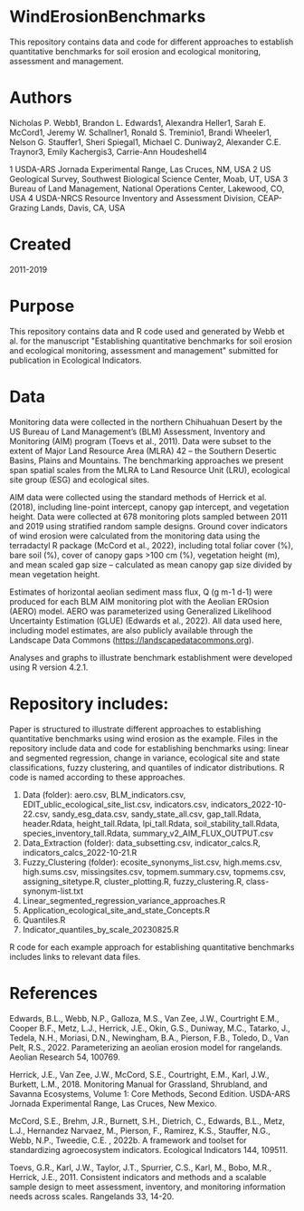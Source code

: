 # WindErosionBenchmarks
This repository contains data and code for different approaches to establish quantitative benchmarks for soil erosion and ecological monitoring, assessment and management.

# Authors

Nicholas P. Webb1, Brandon L. Edwards1, Alexandra Heller1, Sarah E. McCord1, Jeremy W. Schallner1, Ronald S. Treminio1, Brandi Wheeler1, Nelson G. Stauffer1, Sheri Spiegal1, Michael C. Duniway2, Alexander C.E. Traynor3, Emily Kachergis3, Carrie-Ann Houdeshell4

1 USDA-ARS Jornada Experimental Range, Las Cruces, NM, USA
2 US Geological Survey, Southwest Biological Science Center, Moab, UT, USA
3 Bureau of Land Management, National Operations Center, Lakewood, CO, USA
4 USDA-NRCS Resource Inventory and Assessment Division, CEAP-Grazing Lands, Davis, CA, USA

# Created

2011-2019

# Purpose

This repository contains data and R code used and generated by Webb et al. for the manuscript "Establishing quantitative benchmarks for soil erosion and ecological monitoring, assessment and management" submitted for publication in Ecological Indicators.

# Data

Monitoring data were collected in the northern Chihuahuan Desert by the US Bureau of Land Management’s (BLM) Assessment, Inventory and Monitoring (AIM) program (Toevs et al., 2011). Data were subset to the extent of Major Land Resource Area (MLRA) 42 – the Southern Desertic Basins, Plains and Mountains. The benchmarking approaches we present span spatial scales from the MLRA to Land Resource Unit (LRU), ecological site group (ESG) and ecological sites.

AIM data were collected using the standard methods of Herrick et al. (2018), including line-point intercept, canopy gap intercept, and vegetation height. Data were collected at 678 monitoring plots sampled between 2011 and 2019 using stratified random sample designs. Ground cover indicators of wind erosion were calculated from the monitoring data using the terradactyl R package (McCord et al., 2022), including total foliar cover (%), bare soil (%), cover of canopy gaps >100 cm (%), vegetation height (m), and mean scaled gap size – calculated as mean canopy gap size divided by mean vegetation height. 

Estimates of horizontal aeolian sediment mass flux, Q (g m-1 d-1) were produced for each BLM AIM monitoring plot with the Aeolian EROsion (AERO) model. AERO was parameterized using Generalized Likelihood Uncertainty Estimation (GLUE) (Edwards et al., 2022). All data used here, including model estimates, are also publicly available through the Landscape Data Commons (https://landscapedatacommons.org). 

Analyses and graphs to illustrate benchmark establishment were developed using R version 4.2.1.

# Repository includes:

Paper is structured to illustrate different approaches to establishing quantitative benchmarks using wind erosion as the example. Files in the repository include data and code for establishing benchmarks using: linear and segmented regression, change in variance, ecological site and state classifications, fuzzy clustering, and quantiles of indicator distributions. R code is named according to these approaches.

1.	Data (folder): aero.csv, BLM_indicators.csv, EDIT_ublic_ecological_site_list.csv, indicators.csv, indicators_2022-10-22.csv, sandy_esg_data.csv, sandy_state_all.csv, gap_tall.Rdata, header.Rdata, height_tall.Rdata, lpi_tall.Rdata, soil_stability_tall.Rdata, species_inventory_tall.Rdata, summary_v2_AIM_FLUX_OUTPUT.csv
2.	Data_Extraction (folder): data_subsetting.csv, indicator_calcs.R, indicators_calcs_2022-10-21.R
3.	Fuzzy_Clustering (folder): ecosite_synonyms_list.csv, high.mems.csv, high.sums.csv, missingsites.csv, topmem.summary.csv, topmems.csv, assigning_sitetype.R, cluster_plotting.R, fuzzy_clustering.R, class-synonym-list.txt
4.  Linear_segmented_regression_variance_approaches.R
5.  Application_ecological_site_and_state_Concepts.R
6.  Quantiles.R
7.  Indicator_quantiles_by_scale_20230825.R	

R code for each example approach for establishing quantitative benchmarks includes links to relevant data files.

# References

Edwards, B.L., Webb, N.P., Galloza, M.S., Van Zee, J.W., Courtright E.M., Cooper B.F., Metz, L.J., Herrick, J.E., Okin, G.S., Duniway, M.C., Tatarko, J., Tedela, N.H., Moriasi, D.N., Newingham, B.A., Pierson, F.B., Toledo, D., Van Pelt, R.S., 2022. Parameterizing an aeolian erosion model for rangelands. Aeolian Research 54, 100769.

Herrick, J.E., Van Zee, J.W., McCord, S.E., Courtright, E.M., Karl, J.W., Burkett, L.M., 2018. Monitoring Manual for Grassland, Shrubland, and Savanna Ecosystems, Volume 1: Core Methods, Second Edition. USDA-ARS Jornada Experimental Range, Las Cruces, New Mexico.

McCord, S.E., Brehm, J.R., Burnett, S.H., Dietrich, C., Edwards, B.L., Metz, L.J., Hernandez Narvaez, M., Pierson, F., Ramirez, K.S., Stauffer, N.G., Webb, N.P., Tweedie, C.E. , 2022b. A framework and toolset for standardizing agroecosystem indicators. Ecological Indicators 144, 109511.

Toevs, G.R., Karl, J.W., Taylor, J.T., Spurrier, C.S., Karl, M., Bobo, M.R., Herrick, J.E., 2011. Consistent indicators and methods and a scalable sample design to meet assessment, inventory, and monitoring information needs across scales. Rangelands 33, 14-20.

